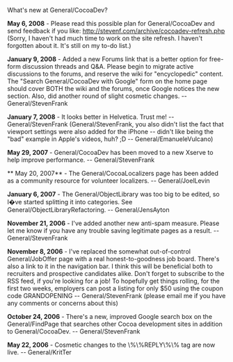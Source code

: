 What's new at General/CocoaDev?

**May 6, 2008** - Please read this possible plan for General/CocoaDev and send feedback if you like: http://stevenf.com/archive/cocoadev-refresh.php (Sorry, I haven't had much time to work on the site refresh.  I haven't forgotten about it.  It's still on my to-do list.)

**January 9, 2008** - Added a new Forums link that is a better option for free-form discussion threads and Q&A.  Please begin to migrate active discussions to the forums, and reserve the wiki for "encyclopedic" content.  The "Search General/CocoaDev with Google" form on the home page should cover BOTH the wiki and the forums, once Google notices the new section.  Also, did another round of slight cosmetic changes. -- General/StevenFrank

**January 7, 2008** - It looks better in Helvetica.  Trust me!  -- General/StevenFrank (General/StevenFrank, you also didn't list the fact that viewport settings were also added for the iPhone -- didn't like being the "bad" example in Apple's videos, huh? ;D -- General/EmanueleVulcano)

**May 29, 2007** - General/CocoaDev has been moved to a new Xserve to help improve performance. -- General/StevenFrank

** May 20, 2007** - The General/CocoaLocalizers page has been added as a community resource for volunteer localizers. -- General/JoelLevin

**January 6, 2007** - The General/ObjectLibrary was too big to be edited, so I�ve started splitting it into categories. See General/ObjectLibraryRefactoring. -- General/JensAyton

**November 21, 2006** - I've added another new anti-spam measure.  Please let me know if you have any trouble saving legitimate pages as a result.  -- General/StevenFrank

**November 8, 2006** - I've replaced the somewhat out-of-control General/JobOffer page with a real honest-to-goodness job board.  There's also a link to it in the navigation bar.  I think this will be beneficial both to recruiters and prospective candidates alike.  Don't forget to subscribe to the RSS feed, if you're looking for a job!  To hopefully get things rolling, for the first two weeks, employers can post a listing for only $50 using the coupon code GRANDOPENING  -- General/StevenFrank  (please email me if you have any comments or concerns about this)

**October 24, 2006** - There's a new, improved Google search box on the General/FindPage that searches other Cocoa development sites in addition to General/CocoaDev. -- General/StevenFrank

**May 22, 2006** - Cosmetic changes to the     \\%\\%REPLY\\%\\% tag are now live. -- General/KritTer